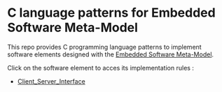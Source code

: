 # C language patterns for Embedded Software Meta-Model

This repo provides C programming language patterns to implement software elements designed with the
[Embedded Software Meta-Model](https://github.com/HomeMadeBots/Embedded_Software_Meta_Model).

Click on the software element to acces its implementation rules :
* [Client_Server_Interface](https://raw.github.com/HomeMadeBots/C-language-patterns-for-Embedded-Software-Meta-Model/master/Elements/Client_Server_Interface.md)
